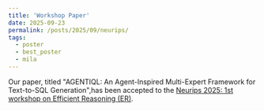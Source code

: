 ```yaml
---
title: 'Workshop Paper'
date: 2025-09-23
permalink: /posts/2025/09/neurips/
tags:
  - poster
  - best_poster
  - mila
---
```


Our paper, titled "AGENTIQL: An Agent-Inspired Multi-Expert Framework for Text-to-SQL Generation",has been accepted to the [Neurips 2025: 1st workshop on
Efficient Reasoning (ER)](https://efficient-reasoning.github.io/).
